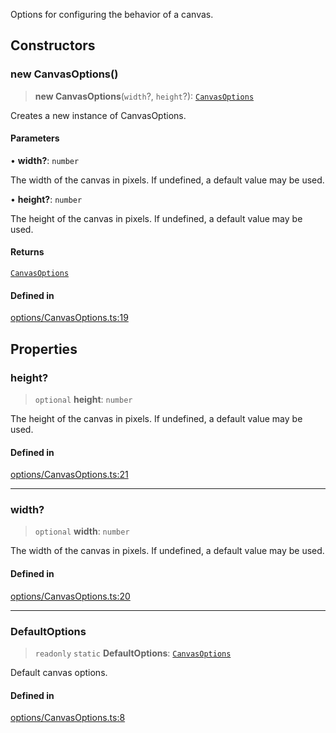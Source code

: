 Options for configuring the behavior of a canvas.

## Constructors

### new CanvasOptions()

> **new CanvasOptions**(`width`?, `height`?): [`CanvasOptions`](CanvasOptions.md)

Creates a new instance of CanvasOptions.

#### Parameters

• **width?**: `number`

The width of the canvas in pixels. If undefined, a default value may be used.

• **height?**: `number`

The height of the canvas in pixels. If undefined, a default value may be used.

#### Returns

[`CanvasOptions`](CanvasOptions.md)

#### Defined in

[options/CanvasOptions.ts:19](https://github.com/avolutions/canvas-painter/blob/00d8db8e44b2cee6c012969de9dc3ff816a38d9e/src/options/CanvasOptions.ts#L19)

## Properties

### height?

> `optional` **height**: `number`

The height of the canvas in pixels. If undefined, a default value may be used.

#### Defined in

[options/CanvasOptions.ts:21](https://github.com/avolutions/canvas-painter/blob/00d8db8e44b2cee6c012969de9dc3ff816a38d9e/src/options/CanvasOptions.ts#L21)

***

### width?

> `optional` **width**: `number`

The width of the canvas in pixels. If undefined, a default value may be used.

#### Defined in

[options/CanvasOptions.ts:20](https://github.com/avolutions/canvas-painter/blob/00d8db8e44b2cee6c012969de9dc3ff816a38d9e/src/options/CanvasOptions.ts#L20)

***

### DefaultOptions

> `readonly` `static` **DefaultOptions**: [`CanvasOptions`](CanvasOptions.md)

Default canvas options.

#### Defined in

[options/CanvasOptions.ts:8](https://github.com/avolutions/canvas-painter/blob/00d8db8e44b2cee6c012969de9dc3ff816a38d9e/src/options/CanvasOptions.ts#L8)
